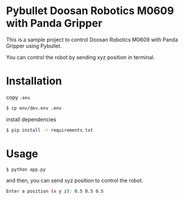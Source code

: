 # Pybullet Doosan Robotics M0609 with Panda Gripper

This is a sample project to control Doosan Robotics M0609 with Panda Gripper using Pybullet.

You can control the robot by sending xyz position in terminal.

# Installation

copy `.env`

```bash
$ cp env/dev.env .env
```

install dependencies

```bash
$ pip install -r requirements.txt
```

# Usage

```python
$ python app.py
```

and then, you can send xyz position to control the robot.

```bash
Enter a position (x y z): 0.5 0.5 0.5
```
